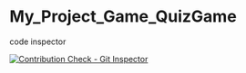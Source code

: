 # My_Project_Game_QuizGame
code inspector

[![Contribution Check - Git Inspector](https://github.com/Tamil-durga-Pari/My_Project_Game_QuizGame/actions/workflows/gitinspector.yml/badge.svg)](https://github.com/Tamil-durga-Pari/My_Project_Game_QuizGame/actions/workflows/gitinspector.yml)
